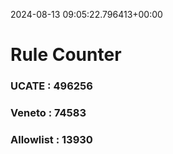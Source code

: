 2024-08-13 09:05:22.796413+00:00
# Rule Counter 
 ### UCATE : 496256

 ### Veneto : 74583

 ### Allowlist : 13930